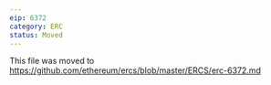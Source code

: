 ```yaml
---
eip: 6372
category: ERC
status: Moved
---
```


This file was moved to https://github.com/ethereum/ercs/blob/master/ERCS/erc-6372.md
